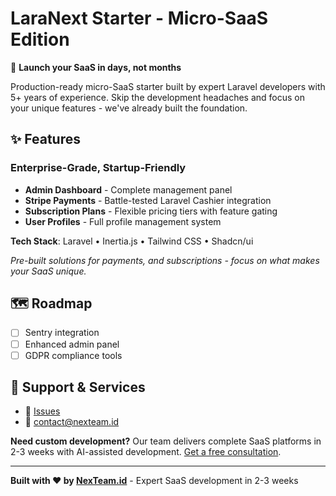 # LaraNext Starter - Micro-SaaS Edition

🚀 **Launch your SaaS in days, not months**

Production-ready micro-SaaS starter built by expert Laravel developers with 5+ years of experience. Skip the development headaches and focus on your unique features - we've already built the foundation.

## ✨ Features

### Enterprise-Grade, Startup-Friendly

- **Admin Dashboard** - Complete management panel
- **Stripe Payments** - Battle-tested Laravel Cashier integration
- **Subscription Plans** - Flexible pricing tiers with feature gating
- **User Profiles** - Full profile management system

**Tech Stack**: Laravel • Inertia.js • Tailwind CSS • Shadcn/ui

_Pre-built solutions for payments, and subscriptions - focus on what makes your SaaS unique._

## 🗺️ Roadmap

- [ ] Sentry integration
- [ ] Enhanced admin panel
- [ ] GDPR compliance tools

## 📧 Support & Services

- 🐛 [Issues](https://github.com/4RSIM3R/laranext-microsaas/issues)
- 📧 contact@nexteam.id

**Need custom development?** Our team delivers complete SaaS platforms in 2-3 weeks with AI-assisted development. [Get a free consultation](mailto:contact@nexteam.id).

---

**Built with ❤️ by [NexTeam.id](https://nexteam.id)** - Expert SaaS development in 2-3 weeks
